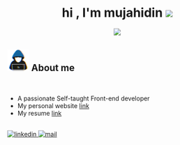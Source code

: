 
<h1 align="center"><b>hi , I'm mujahidin </b><img src="https://media.giphy.com/media/hvRJCLFzcasrR4ia7z/giphy.gif" width="35"></h1>

<p align="center">
 <img src="https://readme-typing-svg.herokuapp.com?font=Monoscape&color=cyan&size=25&center=true&vCenter=true&width=600&height=50&lines=Front-End+Developer,;Web+Designer,;Love+to+learn+new+stuffs..<3">
</p>
	
## <picture><img src = "https://github.com/0xAbdulKhalid/0xAbdulKhalid/raw/main/assets/mdImages/about_me.gif" width = 50px></picture> **About me**

<br>

- A passionate Self-taught Front-end developer
- My personal website [link](https://mujahidin.netlify.app)
- My resume [link](https://www.canva.com/design/DAFX1V5VT_0/MHEZoNPdG-Drs8fCJYAqkQ/view?utm_content=DAFX1V5VT_0&utm_campaign=designshare&utm_medium=link&utm_source=publishsharelink)
<br>
<div style={{display:"flex">
<a href="[https://www.linkedin.com/in/mujahidin-8a5296242]" target="_blank">
<img src="https://img.shields.io/badge/linkedin-%2300acee.svg?&logo=linkedin" alt=linkedin />
</a>
<a href="mailto:mujahidin28394@gmail.com" target="_blank">
<img src="https://img.shields.io/badge/gmail-%23EA4335.svg?logo=gmail&logoColor=white" alt=mail  />
</a>
</div>
	


